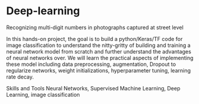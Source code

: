 # Deep-learning

Recognizing multi-digit numbers in photographs captured at street level

In this hands-on project, the goal is to build a python/Keras/TF code for image classification to understand the nitty-gritty of building and training a neural network model from scratch and further understand the advantages of neural networks over. We will learn the practical aspects of implementing these model including data preprocessing, augmentation, Dropout to regularize networks, weight initializations, hyperparameter tuning, learning rate decay.

Skills and Tools 
Neural Networks, Supervised Machine Learning, Deep Learning, image classification
